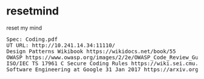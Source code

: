 # resetmind
reset my mind

<pre>
Spec: Coding.pdf
UT URL: http://10.241.14.34:11110/
Design Patterns Wikibook https://wikidocs.net/book/55
OWASP https://www.owasp.org/images/2/2e/OWASP_Code_Review_Guide-V1_1.pdf
ISO/IEC TS 17961 C Secure Coding Rules https://wiki.sei.cmu.edu/confluence/pages/viewpage.action?pageId=87151954
Software Engineering at Google 31 Jan 2017 https://arxiv.org/ftp/arxiv/papers/1702/1702.01715.pdf
</pre>
